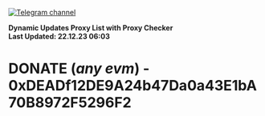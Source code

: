 [![Telegram channel](https://img.shields.io/endpoint?url=https://runkit.io/damiankrawczyk/telegram-badge/branches/master?url=https://t.me/n4z4v0d)](https://t.me/n4z4v0d) 

**Dynamic Updates Proxy List with Proxy Checker**  
**Last Updated: 22.12.23 06:03**

# DONATE (_any evm_) - 0xDEADf12DE9A24b47Da0a43E1bA70B8972F5296F2
